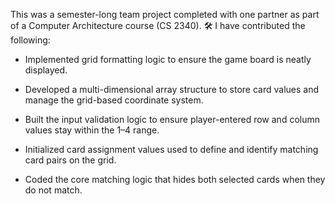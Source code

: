 This was a semester-long team project completed with one partner as part of a Computer Architecture course (CS 2340).
🛠️ I have contributed the following:
- Implemented grid formatting logic to ensure the game board is neatly displayed.

- Developed a multi-dimensional array structure to store card values and manage the grid-based coordinate system.

- Built the input validation logic to ensure player-entered row and column values stay within the 1–4 range.

- Initialized card assignment values used to define and identify matching card pairs on the grid.

- Coded the core matching logic that hides both selected cards when they do not match.
